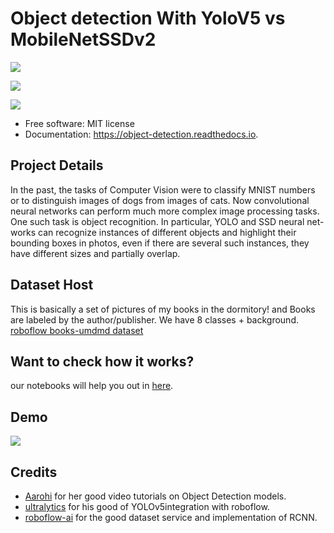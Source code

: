 # Object detection With YoloV5 vs MobileNetSSDv2



<a href="https://object-detection.readthedocs.io/en/latest/?version=latest"><img src="https://readthedocs.org/projects/object-detection/badge/?version=latest"></a>


<a href="https://travis-ci.com/ehsan2754/object_detection"><img src="https://img.shields.io/travis/ehsan2754/object_detection.svg"></a>

<a href="https://pypi.python.org/pypi/object_detection"><img src="https://img.shields.io/pypi/v/object_detection.svg"></a>

* Free software: MIT license
* Documentation: https://object-detection.readthedocs.io.

## Project Details

In the past, the tasks of Computer Vision were to
classify MNIST numbers or to distinguish images of dogs from
images of cats. Now convolutional neural networks can perform
much more complex image processing tasks. One such task is
object recognition. In particular, YOLO and SSD neural net-
works can recognize instances of different objects and highlight
their bounding boxes in photos, even if there are several such
instances, they have different sizes and partially overlap.


## Dataset Host 
This is basically a set of pictures of my books in the dormitory! and Books are labeled by the author/publisher. We have 8 classes + background.
[roboflow books-umdmd dataset](https://universe.roboflow.com/cv-yovjv/books-umdmd/dataset/4/images/)


## Want to check how it works? 

our notebooks will help you out in [here](./notebooks). 

## Demo 

![](./docs/result-gif.gif)


## Credits

* [Aarohi](https://github.com/AarohiSingla) for her good video tutorials on Object Detection models.
* [ultralytics](https://github.com/ultralytics/yolov5) for his good of YOLOv5integration with roboflow.
* [roboflow-ai](https://github.com/roboflow-ai/tensorflow-object-detection-faster-rcnn) for the good dataset service and implementation of RCNN.
